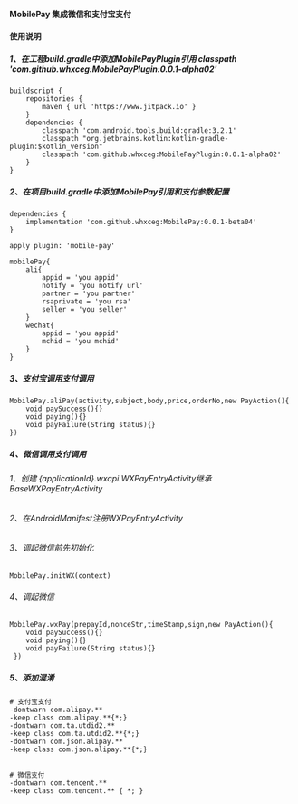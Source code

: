 

#### MobilePay 集成微信和支付宝支付

#### 使用说明

##### 1、在工程build.gradle中添加MobilePayPlugin引用 classpath 'com.github.whxceg:MobilePayPlugin:0.0.1-alpha02'


```
buildscript {
    repositories {
        maven { url 'https://www.jitpack.io' }
    }
    dependencies {
        classpath 'com.android.tools.build:gradle:3.2.1'
        classpath "org.jetbrains.kotlin:kotlin-gradle-plugin:$kotlin_version"
        classpath 'com.github.whxceg:MobilePayPlugin:0.0.1-alpha02'
    }
}

```

##### 2、在项目build.gradle中添加MobilePay引用和支付参数配置


```
dependencies {
    implementation 'com.github.whxceg:MobilePay:0.0.1-beta04'
}

apply plugin: 'mobile-pay'

mobilePay{
    ali{
        appid = 'you appid'
        notify = 'you notify url'
        partner = 'you partner'
        rsaprivate = 'you rsa'
        seller = 'you seller'
    }
    wechat{
        appid = 'you appid'
        mchid = 'you mchid'
    }
}
```

##### 3、支付宝调用支付调用

```
MobilePay.aliPay(activity,subject,body,price,orderNo,new PayAction(){
    void paySuccess(){}
    void paying(){}
    void payFailure(String status){}
})

```

##### 4、微信调用支付调用

###### 1、创建 {applicationId}.wxapi.WXPayEntryActivity继承BaseWXPayEntryActivity
###### 2、在AndroidManifest注册WXPayEntryActivity
###### 3、调起微信前先初始化

```
MobilePay.initWX(context)

```
###### 4、调起微信
```
MobilePay.wxPay(prepayId,nonceStr,timeStamp,sign,new PayAction(){
    void paySuccess(){}
    void paying(){}
    void payFailure(String status){}
 })

```
##### 5、添加混淆

```
# 支付宝支付
-dontwarn com.alipay.**
-keep class com.alipay.**{*;}
-dontwarn com.ta.utdid2.**
-keep class com.ta.utdid2.**{*;}
-dontwarn com.json.alipay.**
-keep class com.json.alipay.**{*;}


# 微信支付
-dontwarn com.tencent.**
-keep class com.tencent.** { *; }

```

